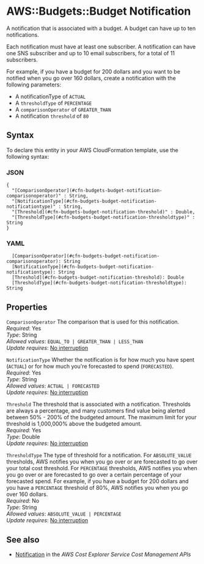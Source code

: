# AWS::Budgets::Budget Notification<a name="aws-properties-budgets-budget-notification"></a>

A notification that is associated with a budget\. A budget can have up to ten notifications\. 

Each notification must have at least one subscriber\. A notification can have one SNS subscriber and up to 10 email subscribers, for a total of 11 subscribers\.

For example, if you have a budget for 200 dollars and you want to be notified when you go over 160 dollars, create a notification with the following parameters:
+ A notificationType of `ACTUAL` 
+ A `thresholdType` of `PERCENTAGE` 
+ A `comparisonOperator` of `GREATER_THAN` 
+ A notification `threshold` of `80` 

## Syntax<a name="aws-properties-budgets-budget-notification-syntax"></a>

To declare this entity in your AWS CloudFormation template, use the following syntax:

### JSON<a name="aws-properties-budgets-budget-notification-syntax.json"></a>

```
{
  "[ComparisonOperator](#cfn-budgets-budget-notification-comparisonoperator)" : String,
  "[NotificationType](#cfn-budgets-budget-notification-notificationtype)" : String,
  "[Threshold](#cfn-budgets-budget-notification-threshold)" : Double,
  "[ThresholdType](#cfn-budgets-budget-notification-thresholdtype)" : String
}
```

### YAML<a name="aws-properties-budgets-budget-notification-syntax.yaml"></a>

```
  [ComparisonOperator](#cfn-budgets-budget-notification-comparisonoperator): String
  [NotificationType](#cfn-budgets-budget-notification-notificationtype): String
  [Threshold](#cfn-budgets-budget-notification-threshold): Double
  [ThresholdType](#cfn-budgets-budget-notification-thresholdtype): String
```

## Properties<a name="aws-properties-budgets-budget-notification-properties"></a>

`ComparisonOperator`  <a name="cfn-budgets-budget-notification-comparisonoperator"></a>
The comparison that is used for this notification\.  
*Required*: Yes  
*Type*: String  
*Allowed values*: `EQUAL_TO | GREATER_THAN | LESS_THAN`  
*Update requires*: [No interruption](https://docs.aws.amazon.com/AWSCloudFormation/latest/UserGuide/using-cfn-updating-stacks-update-behaviors.html#update-no-interrupt)

`NotificationType`  <a name="cfn-budgets-budget-notification-notificationtype"></a>
Whether the notification is for how much you have spent \(`ACTUAL`\) or for how much you're forecasted to spend \(`FORECASTED`\)\.  
*Required*: Yes  
*Type*: String  
*Allowed values*: `ACTUAL | FORECASTED`  
*Update requires*: [No interruption](https://docs.aws.amazon.com/AWSCloudFormation/latest/UserGuide/using-cfn-updating-stacks-update-behaviors.html#update-no-interrupt)

`Threshold`  <a name="cfn-budgets-budget-notification-threshold"></a>
The threshold that is associated with a notification\. Thresholds are always a percentage, and many customers find value being alerted between 50% \- 200% of the budgeted amount\. The maximum limit for your threshold is 1,000,000% above the budgeted amount\.  
*Required*: Yes  
*Type*: Double  
*Update requires*: [No interruption](https://docs.aws.amazon.com/AWSCloudFormation/latest/UserGuide/using-cfn-updating-stacks-update-behaviors.html#update-no-interrupt)

`ThresholdType`  <a name="cfn-budgets-budget-notification-thresholdtype"></a>
The type of threshold for a notification\. For `ABSOLUTE_VALUE` thresholds, AWS notifies you when you go over or are forecasted to go over your total cost threshold\. For `PERCENTAGE` thresholds, AWS notifies you when you go over or are forecasted to go over a certain percentage of your forecasted spend\. For example, if you have a budget for 200 dollars and you have a `PERCENTAGE` threshold of 80%, AWS notifies you when you go over 160 dollars\.  
*Required*: No  
*Type*: String  
*Allowed values*: `ABSOLUTE_VALUE | PERCENTAGE`  
*Update requires*: [No interruption](https://docs.aws.amazon.com/AWSCloudFormation/latest/UserGuide/using-cfn-updating-stacks-update-behaviors.html#update-no-interrupt)

## See also<a name="aws-properties-budgets-budget-notification--seealso"></a>
+  [Notification](https://docs.aws.amazon.com/aws-cost-management/latest/APIReference/API_budgets_Notification.html) in the *AWS Cost Explorer Service Cost Management APIs* 